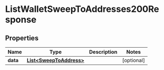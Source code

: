 

# ListWalletSweepToAddresses200Response


## Properties

| Name | Type | Description | Notes |
|------------ | ------------- | ------------- | -------------|
|**data** | [**List&lt;SweepToAddress&gt;**](SweepToAddress.md) |  |  [optional] |



